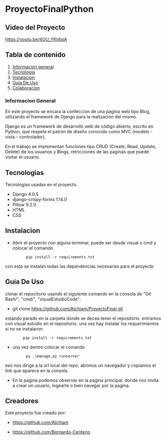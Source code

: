 # ProyectoFinalPython

## Video del Proyecto

https://youtu.be/4OU_YKt4ipA

## Tabla de contenido
1. [Informacion general](#general-info)
2. [Tecnologia](#technologies)
3. [Instalacion](#installation)
4. [Guia De Uso](#GuiaDeUso)
5. [Colaboracion](#collaboration)

### Informacion General

En este proyecto se encara la confeccion de una pagina web tipo Blog, utilizando el framework de Django para la realizacion del mismo.

Django es un framework de desarrollo web de código abierto, escrito en Python, que respeta el patrón de diseño conocido como MVC (modelo - vista - controlador).

En el trabajo se implementan funciones tipo CRUD (Create, Read, Update, Delete) de los usuarios y Blogs, retricciones de las paginas que puede visitar el usuario.
## Tecnologias

Tecnologias usadas en el proyecto.
* Django              4.0.5
* django-crispy-forms 1.14.0
* Pillow              9.2.0
* HTML
* CSS

## Instalacion

* Abrir el proyecto con alguna terminar, puede ser desde visual o cmd y colocar el comando

            pip install -r requirements.txt

con esto se instalan todas las dependencias necesarias para el proyecto


## Guia De Uso

clonar el repocitorio usando el siguiente comando en la consola de "Git Bash/", "cmd/", "visualEstudioCode":

* git clone https://github.com/Atchiam/ProyectoFinal.git

estando parado en la carpeta donde se decea tener el repositorio.
entramos con visual estudio en el repositorio. una vez hay instalar los requerimientos si no se instalaron:

            pip install -r requirements.txt

* una vez dentro colocar el comando

            py .\manage.py runserver

eso nos dirige a la url local del repo, abrimos un navegador y copiamos el link que aparece en la consola.

* En la pagina podemos observar en la pagina principal. donde nos invita a crear un usuario, logearte o bien navegar por la pagina.


## Creadores

Este proyecto fue creado por:
* https://github.com/Atchiam

* https://github.com/Bernardo-Centeno